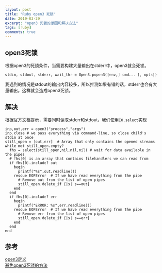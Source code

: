 ```yaml
---
layout: post
title: "Ruby open3 死锁"
date: 2019-03-29
excerpt: "open3 死锁的原因和解决方法"
tags: [ruby]
comments: true
---
```


## open3死锁
根据open3的死锁条件，当需要构建大量输出在stderr中，open3就会死锁。

```
stdin, stdout, stderr, wait_thr = Open3.popen3([env,] cmd... [, opts])
```
我遇到的情况是stdout的输出内容较多，所以推测如果有错的话，stderr也会有大量输出，这样就会造成open3死锁。

## 解决
根据官方文档提示，需要同时读取stderr和stdout，我们使用``IO.select``实现

```
inp,out,err = open3("process","args")
inp.close # we pass everything via command-line, so close child's stdin at once
still_open = [out,err]  # Array that only contains the opened streams
while not still_open.empty?
  fhs = select(still_open,nil,nil,nil) # wait for data available in the pipes
  # fhs[0] is an array that contains filehandlers we can read from
  if fhs[0].include? out
    begin
      printf("%s",out.readline())
    rescue EOFError  # If we have read everything from the pipe
      # Remove out from the list of open pipes
      still_open.delete_if {|s| s==out}
    end
  end
  if fhs[0].include? err
    begin
      printf("ERROR: %s",err.readline())
    rescue EOFError  # If we have read everything from the pipe
      # Remove err from the list of open pipes
      still_open.delete_if {|s| s==err}
    end
  end
end
```

## 参考
[open3定义](https://www.rubydoc.info/stdlib/open3/Open3.popen3)  
[避免open3死锁的方法](http://coldattic.info/post/63/)